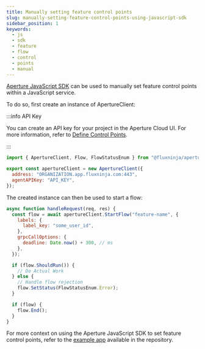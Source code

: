 ```yaml
---
title: Manually setting feature control points
slug: manually-setting-feature-control-points-using-javascript-sdk
sidebar_position: 1
keywords:
  - js
  - sdk
  - feature
  - flow
  - control
  - points
  - manual
---
```


[Aperture JavaScript SDK](https://www.npmjs.com/package/@fluxninja/aperture-js)
can be used to manually set feature control points within a JavaScript service.

To do so, first create an instance of ApertureClient:

:::info API Key

You can create an API key for your project in the Aperture Cloud UI. For more
information, refer to
[Define Control Points](/get-started/define-control-points.md).

:::

```javascript
import { ApertureClient, Flow, FlowStatusEnum } from "@fluxninja/aperture-js";

export const apertureClient = new ApertureClient({
  address: "ORGANIZATION.app.fluxninja.com:443",
  agentAPIKey: "API_KEY",
});
```

The created instance can then be used to start a flow:

```javascript
async function handleRequest(req, res) {
  const flow = await apertureClient.StartFlow("feature-name", {
    labels: {
      label_key: "some_user_id",
    },
    grpcCallOptions: {
      deadline: Date.now() + 300, // ms
    },
  });

  if (flow.ShouldRun()) {
    // Do Actual Work
  } else {
    // Handle flow rejection
    flow.SetStatus(FlowStatusEnum.Error);
  }

  if (flow) {
    flow.End();
  }
}
```

For more context on using the Aperture JavaScript SDK to set feature control
points, refer to the [example app][example] available in the repository.

[example]: https://github.com/fluxninja/aperture-js/tree/main/example
